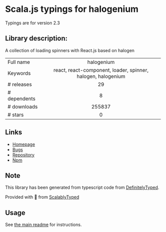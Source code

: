 
# Scala.js typings for halogenium

Typings are for version 2.3

## Library description:
A collection of loading spinners with React.js based on halogen

|                    |                 |
| ------------------ | :-------------: |
| Full name          | halogenium |
| Keywords           | react, react-component, loader, spinner, halogen, halogenium |
| # releases         | 29 |
| # dependents       | 8 |
| # downloads        | 255837 |
| # stars            | 0 |

## Links
- [Homepage](https://github.com/kirillDanshin/halogenium#readme)
- [Bugs](https://github.com/kirillDanshin/halogenium/issues)
- [Repository](https://github.com/kirillDanshin/halogenium)
- [Npm](https://www.npmjs.com/package/halogenium)
    


## Note
This library has been generated from typescript code from [DefinitelyTyped](https://definitelytyped.org).

Provided with :purple_heart: from [ScalablyTyped](https://github.com/oyvindberg/ScalablyTyped)

## Usage
See [the main readme](../../readme.md) for instructions.


